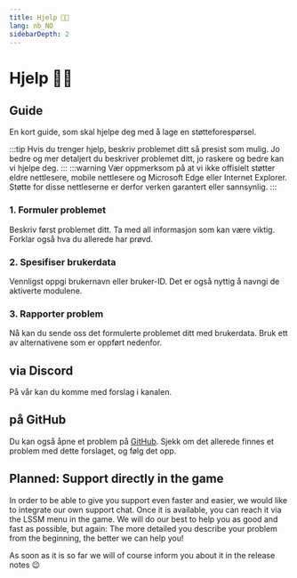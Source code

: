 ```yaml
---
title: Hjelp 👨‍💻
lang: nb_NO
sidebarDepth: 2
---
```


# Hjelp 👨‍💻

## Guide
En kort guide, som skal hjelpe deg med å lage en støtteforespørsel.

:::tip
Hvis du trenger hjelp, beskriv problemet ditt så presist som mulig. Jo bedre og mer detaljert du beskriver problemet ditt, jo raskere og bedre kan vi hjelpe deg.
:::
:::warning
Vær oppmerksom på at vi ikke offisielt støtter eldre nettlesere, mobile nettlesere og Microsoft Edge eller Internet Explorer. Støtte for disse nettleserne er derfor verken garantert eller sannsynlig.
:::

### 1. Formuler problemet
Beskriv først problemet ditt. Ta med all informasjon som kan være viktig. Forklar også hva du allerede har prøvd.

### 2. Spesifiser brukerdata
Vennligst oppgi brukernavn eller bruker-ID. Det er også nyttig å navngi de aktiverte modulene.

### 3. Rapporter problem
Nå kan du sende oss det formulerte problemet ditt med brukerdata. Bruk ett av alternativene som er oppført nedenfor.

## via Discord
På vår <discord/> kan du komme med forslag i <discord-channel channel="lssm-help"/> kanalen.

## på GitHub
Du kan også åpne et problem på [GitHub][github.issues]. Sjekk om det allerede finnes et problem med dette forslaget, og følg det opp.

## Planned: Support directly in the game
In order to be able to give you support even faster and easier, we would like to integrate our own support chat. Once it is available, you can reach it via the LSSM menu in the game. We will do our best to help you as good and fast as possible, but again: The more detailed you describe your problem from the beginning, the better we can help you!

As soon as it is so far we will of course inform you about it in the release notes :wink:

<!-- ==START_FOOTER== Do NOT edit anything below this line! Any edits will be removed as content is auto generated! -->
[lssm.status]: https://status.lss-manager.de/
[lssm.discord]: https://discord.gg/RcTNjpB
[lssm.userscript]: https://v4.lss-manager.de/lssm-v4.user.js
[lssm.donations]: https://donate.lss-manager.de/
[docs]: https://docs.lss-manager.de/
[docs.home]: /nb_NO/
[docs.apps]: /nb_NO/apps.md
[docs.appstore]: /nb_NO/appstore.md
[docs.bugs]: /nb_NO/bugs.md
[docs.error_report]: /nb_NO/error_report.md
[docs.faq]: /nb_NO/faq.md
[docs.metadata]: /nb_NO/metadata.md
[docs.other]: /nb_NO/other.md
[docs.settings]: /nb_NO/settings.md
[docs.suggestions]: /nb_NO/suggestions.md
[docs.support]: /nb_NO/support.md
[games.self]: https://nodsentralspillet.com
[tampermonkey]: https://tampermonkey.net/
[github]: https://github.com/LSS-Manager/LSSM-V.4
[github.issues]: https://github.com/LSS-Manager/LSSM-V.4/issues
[github.issues.open]: https://github.com/LSS-Manager/LSSM-V.4/issues?q=is%3Aissue+is%3Aopen+label%3Abug